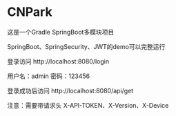 # CNPark

这是一个Gradle SpringBoot多模块项目

SpringBoot、SpringSecurity、JWT的demo可以完整运行

登录访问 http://localhost:8080/login

用户名：admin
密码：123456

登录成功后访问 http://localhost:8080/api/get

注意：需要带请求头 X-API-TOKEN、X-Version、X-Device
